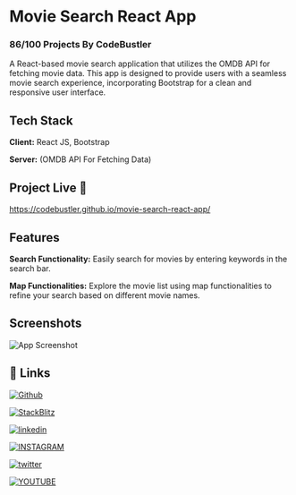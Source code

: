 # Movie Search React App

### 86/100 Projects By CodeBustler

A React-based movie search application that utilizes the OMDB API for fetching movie data. This app is designed to provide users with a seamless movie search experience, incorporating Bootstrap for a clean and responsive user interface.

## Tech Stack

**Client:** React JS, Bootstrap

**Server:** (OMDB API For Fetching Data)

## Project Live 🔗

https://codebustler.github.io/movie-search-react-app/

## Features

**Search Functionality:** Easily search for movies by entering keywords in the search bar.

**Map Functionalities:** Explore the movie list using map functionalities to refine your search based on different movie names.

## Screenshots

![App Screenshot](https://via.placeholder.com/468x300?text=App+Screenshot+Here)

## 🔗 Links

[![Github](https://img.shields.io/badge/github-black?style=for-the-badge&logo=github&logoColor=white)](https://github.com/CodeBustler/)

[![StackBlitz](https://img.shields.io/badge/StackBlitz-blue?style=for-the-badge&logo=StackBlitz&logoColor=white)](https://stackblitz.com/@CodeBustler)

[![linkedin](https://img.shields.io/badge/linkedin-0A66C2?style=for-the-badge&logo=linkedin&logoColor=white)](https://www.linkedin.com/in/mallikarjun-mavnoor/)

[![INSTAGRAM](https://img.shields.io/badge/instagram-D62976?style=for-the-badge&logo=instagram&logoColor=white)](https://twitter.com/CodeBustler)

[![twitter](https://img.shields.io/badge/twitter-1DA1F2?style=for-the-badge&logo=twitter&logoColor=white)](https://twitter.com/CodeBustler)

[![YOUTUBE](https://img.shields.io/badge/youtube-d71e18?style=for-the-badge&logo=youtube&logoColor=white)](https://youtube.com/@CodeBustler)
